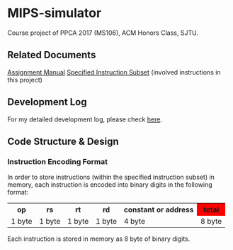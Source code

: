 # MIPS-simulator

Course project of PPCA 2017 (MS106), ACM Honors Class, SJTU.

## Related Documents
[Assignment Manual](assignment-files/mips-simulator.pdf)
[Specified Instruction Subset](documents/instruction-op-code.txt) (involved instructions in this project)

## Development Log

For my detailed development log, please check [here](Development-Log.md).

## Code Structure & Design

### Instruction Encoding Format

In order to store instructions (within the specified instruction subset) in memory, each instruction is encoded into binary digits in the following format:

<table>
  <tr>
    <th> op </th>
    <th> rs </th>
    <th> rt </th>
    <th> rd </th>
    <th> constant or address </th>
    <th bgcolor=red> total </th>
  </tr>
  <tr>
    <td> 1 byte </td>
    <td> 1 byte </td>
    <td> 1 byte </td>
    <td> 1 byte </td>
    <td> 4 byte </td>
    <td> 8 byte </td>
  </tr>
</table>

Each instruction is stored in memory as 8 byte of binary digits.
